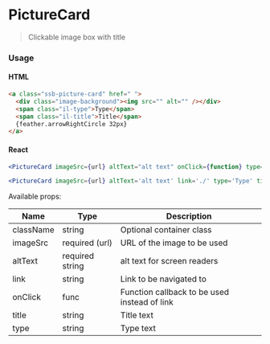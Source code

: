 # PictureCard

> Clickable image box with title

### Usage

#### HTML

```html
<a class="ssb-picture-card" href=" ">
  <div class="image-background"><img src="" alt="" /></div>
  <span class="il-type">Type</span>
  <span class="il-title">Title</span>
  {feather.arrowRightCircle 32px}
</a>
```

#### React

```jsx harmony
<PictureCard imageSrc={url} altText="alt text" onClick={function} type="Type" title="Tittel" />
```

```jsx harmony
<PictureCard imageSrc={url} altText='alt text' link='./' type='Type' title='Tittel' />
```

Available props:

| Name      | Type            | Description                                  |
| --------- | --------------- | -------------------------------------------- |
| className | string          | Optional container class                     |
| imageSrc  | required (url)  | URL of the image to be used                  |
| altText   | required string | alt text for screen readers                  |
| link      | string          | Link to be navigated to                      |
| onClick   | func            | Function callback to be used instead of link |
| title     | string          | Title text                                   |
| type      | string          | Type text                                    |
